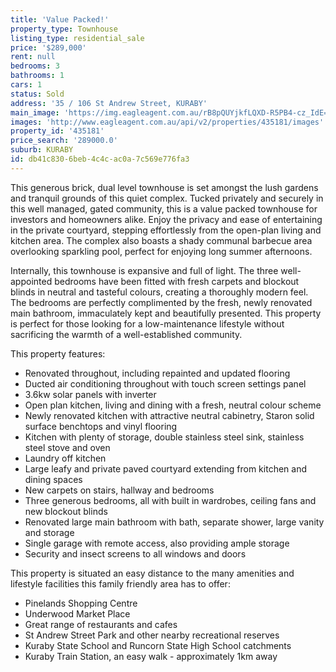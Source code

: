 ```yaml
---
title: 'Value Packed!'
property_type: Townhouse
listing_type: residential_sale
price: '$289,000'
rent: null
bedrooms: 3
bathrooms: 1
cars: 1
status: Sold
address: '35 / 106 St Andrew Street, KURABY'
main_image: 'https://img.eagleagent.com.au/rB8pQUYjkfLQXD-R5PB4-cz_IdE=/1280x854/smart/https://s3-us-west-2.amazonaws.com/eagleagent-orig/images/6821403/126194918-image-M.jpg'
images: 'http://www.eagleagent.com.au/api/v2/properties/435181/images'
property_id: '435181'
price_search: '289000.0'
suburb: KURABY
id: db41c830-6beb-4c4c-ac0a-7c569e776fa3
---
```

This generous brick, dual level townhouse is set amongst the lush gardens and tranquil grounds of this quiet complex. Tucked privately and securely in this well managed, gated community, this is a value packed townhouse for investors and homeowners alike. Enjoy the privacy and ease of entertaining in the private courtyard, stepping effortlessly from the open-plan living and kitchen area. The complex also boasts a shady communal barbecue area overlooking sparkling pool, perfect for enjoying long summer afternoons.

Internally, this townhouse is expansive and full of light. The three well-appointed bedrooms have been fitted with fresh carpets and blockout blinds in neutral and tasteful colours, creating a thoroughly modern feel. The bedrooms are perfectly complimented by the fresh, newly renovated main bathroom, immaculately kept and beautifully presented. This property is perfect for those looking for a low-maintenance lifestyle without sacrificing the warmth of a well-established community.

This property features:

*  Renovated throughout, including repainted and updated flooring
*  Ducted air conditioning throughout with touch screen settings panel
*  3.6kw solar panels with inverter
*  Open plan kitchen, living and dining with a fresh, neutral colour scheme
*  Newly renovated kitchen with attractive neutral cabinetry, Staron solid surface benchtops and vinyl flooring
*  Kitchen with plenty of storage, double stainless steel sink, stainless steel stove and oven
*  Laundry off kitchen
*  Large leafy and private paved courtyard extending from kitchen and dining spaces
*  New carpets on stairs, hallway and bedrooms
*  Three generous bedrooms, all with built in wardrobes, ceiling fans and new blockout blinds
*  Renovated large main bathroom with bath, separate shower, large vanity and storage
*  Single garage with remote access, also providing ample storage
*  Security and insect screens to all windows and doors

This property is situated an easy distance to the many amenities and lifestyle facilities this family friendly area has to offer:
*  Pinelands Shopping Centre
*  Underwood Market Place
*  Great range of restaurants and cafes
*  St Andrew Street Park and other nearby recreational reserves
*  Kuraby State School and Runcorn State High School catchments
*  Kuraby Train Station, an easy walk - approximately 1km away